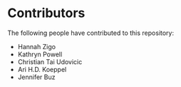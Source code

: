 # Contributors
The following people have contributed to this repository:

- Hannah Zigo
- Kathryn Powell
- Christian Tai Udovicic
- Ari H.D. Koeppel
- Jennifer Buz
